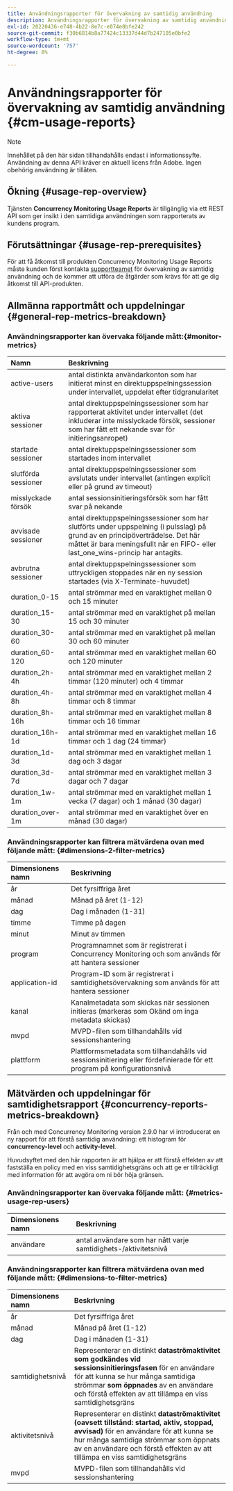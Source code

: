 ```yaml
---
title: Användningsrapporter för övervakning av samtidig användning
description: Användningsrapporter för övervakning av samtidig användning
exl-id: 20220436-e748-4b22-8e7c-e074e0bfe242
source-git-commit: f30b6814b8a77424c13337d44d7b247105e0bfe2
workflow-type: tm+mt
source-wordcount: '757'
ht-degree: 0%

---
```


# Användningsrapporter för övervakning av samtidig användning {#cm-usage-reports}

>[!NOTE]
>
>Innehållet på den här sidan tillhandahålls endast i informationssyfte. Användning av denna API kräver en aktuell licens från Adobe. Ingen obehörig användning är tillåten.



## Ökning {#usage-rep-overview}

Tjänsten **Concurrency Monitoring Usage Reports** är tillgänglig via ett REST API som ger insikt i den samtidiga användningen som rapporterats av kundens program.

## Förutsättningar {#usage-rep-prerequisites}

För att få åtkomst till produkten Concurrency Monitoring Usage Reports måste kunden först kontakta [supportteamet](mailto:tve-support@adobe.com) för övervakning av samtidig användning och de kommer att utföra de åtgärder som krävs för att ge dig åtkomst till API-produkten.

## Allmänna rapportmått och uppdelningar {#general-rep-metrics-breakdown}

### Användningsrapporter kan övervaka följande mått:{#monitor-metrics}

| Namn | Beskrivning |
|:---|:---|
| active-users | antal distinkta användarkonton som har initierat minst en direktuppspelningssession under intervallet, uppdelat efter tidgranularitet |
| aktiva sessioner | antal direktuppspelningssessioner som har rapporterat aktivitet under intervallet (det inkluderar inte misslyckade försök, sessioner som har fått ett nekande svar för initieringsanropet) |
| startade sessioner | antal direktuppspelningssessioner som startades inom intervallet |
| slutförda sessioner | antal direktuppspelningssessioner som avslutats under intervallet (antingen explicit eller på grund av timeout) |
| misslyckade försök | antal sessionsinitieringsförsök som har fått svar på nekande |
| avvisade sessioner | antal direktuppspelningssessioner som har slutförts under uppspelning (i pulsslag) på grund av en principöverträdelse. Det här måttet är bara meningsfullt när en FIFO- eller last_one_wins-princip har antagits. |
| avbrutna sessioner | antal direktuppspelningssessioner som uttryckligen stoppades när en ny session startades (via X-Terminate-huvudet) |
| duration_0-15 | antal strömmar med en varaktighet mellan 0 och 15 minuter |
| duration_15-30 | antal strömmar med en varaktighet på mellan 15 och 30 minuter |
| duration_30-60 | antal strömmar med en varaktighet på mellan 30 och 60 minuter |
| duration_60-120 | antal strömmar med en varaktighet mellan 60 och 120 minuter |
| duration_2h-4h | antal strömmar med en varaktighet mellan 2 timmar (120 minuter) och 4 timmar |
| duration_4h-8h | antal strömmar med en varaktighet mellan 4 timmar och 8 timmar |
| duration_8h-16h | antal strömmar med en varaktighet mellan 8 timmar och 16 timmar |
| duration_16h-1d | antal strömmar med en varaktighet mellan 16 timmar och 1 dag (24 timmar) |
| duration_1d-3d | antal strömmar med en varaktighet mellan 1 dag och 3 dagar |
| duration_3d-7d | antal strömmar med en varaktighet mellan 3 dagar och 7 dagar |
| duration_1w-1m | antal strömmar med en varaktighet mellan 1 vecka (7 dagar) och 1 månad (30 dagar) |
| duration_over-1m | antal strömmar med en varaktighet över en månad (30 dagar) |

### Användningsrapporter kan filtrera mätvärdena ovan med följande mått: {#dimensions-2-filter-metrics}

| Dimensionens namn | Beskrivning |
|:---|:---|
| år | Det fyrsiffriga året |
| månad | Månad på året (1-12) |
| dag | Dag i månaden (1-31) |
| timme | Timme på dagen |
| minut | Minut av timmen |
| program | Programnamnet som är registrerat i Concurrency Monitoring och som används för att hantera sessioner |
| application-id | Program-ID som är registrerat i samtidighetsövervakning som används för att hantera sessioner |
| kanal | Kanalmetadata som skickas när sessionen initieras (markeras som Okänd om inga metadata skickas) |
| mvpd | MVPD-filen som tillhandahålls vid sessionshantering |
| plattform | Plattformsmetadata som tillhandahålls vid sessionsinitiering eller fördefinierade för ett program på konfigurationsnivå |

## Mätvärden och uppdelningar för samtidighetsrapport {#concurrency-reports-metrics-breakdown}

Från och med Concurrency Monitoring version 2.9.0 har vi introducerat en ny rapport för att förstå samtidig användning: ett histogram för **concurrency-level** och **activity-level**.

Huvudsyftet med den här rapporten är att hjälpa er att förstå effekten av att fastställa en policy med en viss samtidighetsgräns och att ge er tillräckligt med information för att avgöra om ni bör höja gränsen.

### Användningsrapporter kan övervaka följande mått: {#metrics-usage-rep-users}

| Dimensionens namn | Beskrivning |
|:---|:---|
| användare | antal användare som har nått varje samtidighets-/aktivitetsnivå |

### Användningsrapporter kan filtrera mätvärdena ovan med följande mått: {#dimensions-to-filter-metrics}

| Dimensionens namn | Beskrivning |
|:---|:---|
| år | Det fyrsiffriga året |
| månad | Månad på året (1-12) |
| dag | Dag i månaden (1-31) |
| samtidighetsnivå | Representerar en distinkt **dataströmaktivitet som godkändes vid sessionsinitieringsfasen** för en användare för att kunna se hur många samtidiga strömmar **som öppnades** av en användare och förstå effekten av att tillämpa en viss samtidighetsgräns |
| aktivitetsnivå | Representerar en distinkt **dataströmaktivitet (oavsett tillstånd: startad, aktiv, stoppad, avvisad)** för en användare för att kunna se hur många samtidiga strömmar som öppnats av en användare och förstå effekten av att tillämpa en viss samtidighetsgräns |
| mvpd | MVPD-filen som tillhandahålls vid sessionshantering |
